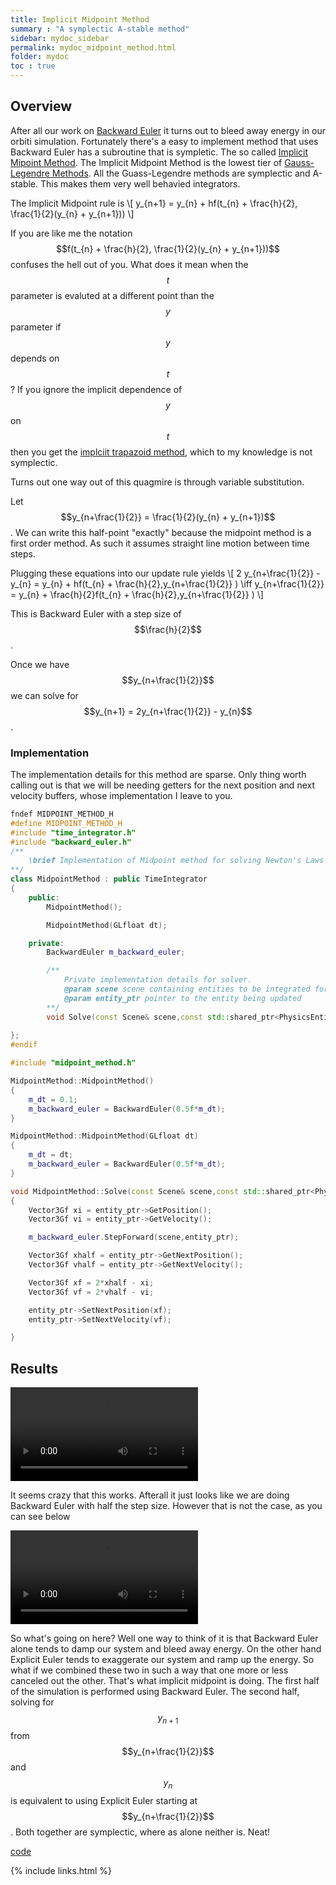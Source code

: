 ```yaml
---
title: Implicit Midpoint Method
summary : "A symplectic A-stable method"
sidebar: mydoc_sidebar
permalink: mydoc_midpoint_method.html
folder: mydoc
toc : true
---
```


## Overview
After all our work on [Backward Euler](mydoc_backward_euler_implementation.html) it turns out to bleed away energy in our orbiti simulation.
Fortunately there's a easy to implement method that uses Backward Euler has a subroutine that is sympletic. 
The so called [Implicit Mipoint Method](https://en.wikipedia.org/wiki/Midpoint_method). 
The Implicit Midpoint Method is the lowest tier of [Gauss-Legendre Methods](https://en.wikipedia.org/wiki/Gauss%E2%80%93Legendre_method).
All the Guass-Legendre methods are symplectic and A-stable. 
This makes them very well behavied integrators. 

The Implicit Midpoint rule is
\\[
y_{n+1} = y_{n} + hf(t_{n} + \frac{h}{2}, \frac{1}{2}(y_{n} + y_{n+1}))
\\]

If you are like me the notation $$f(t_{n} + \frac{h}{2}, \frac{1}{2}(y_{n} + y_{n+1}))$$ confuses the hell out of you. 
What does it mean when the $$t$$ parameter is evaluted at a different point than the $$y$$ parameter if $$y$$ depends on $$t$$?
If you ignore the implicit dependence of $$y$$ on $$t$$ then you get the [implciit trapazoid method](https://en.wikipedia.org/wiki/Trapezoidal_rule_(differential_equations)), which to my knowledge is not symplectic.

Turns out one way out of this quagmire is through variable substitution. 

Let $$y_{n+\frac{1}{2}} = \frac{1}{2}(y_{n} + y_{n+1})$$.
We can write this half-point "exactly" because the midpoint method is a first order method.
As such it assumes straight line motion between time steps.

Plugging these equations into our update rule yields
\\[
2 y_{n+\frac{1}{2}} - y_{n} = y_{n} + hf(t_{n} + \frac{h}{2},y_{n+\frac{1}{2}} ) \iff
 y_{n+\frac{1}{2}} = y_{n} + \frac{h}{2}f(t_{n} + \frac{h}{2},y_{n+\frac{1}{2}} ) 
\\]

This is Backward Euler with a step size of $$\frac{h}{2}$$.

Once we have $$y_{n+\frac{1}{2}}$$ we can solve for $$y_{n+1} = 2y_{n+\frac{1}{2}} - y_{n}$$.

### Implementation
The implementation details for this method are sparse.
Only thing worth calling out is that we will be needing getters for the next position and next velocity buffers, whose implementation I leave to you.
```c++
fndef MIDPOINT_METHOD_H
#define MIDPOINT_METHOD_H
#include "time_integrator.h"
#include "backward_euler.h"
/**
    \brief Implementation of Midpoint method for solving Newton's Laws
**/
class MidpointMethod : public TimeIntegrator
{
    public:
        MidpointMethod();

        MidpointMethod(GLfloat dt);

    private:
        BackwardEuler m_backward_euler;

        /**
            Private implementation details for solver.
            @param scene scene containing entities to be integrated forward
            @param entity_ptr pointer to the entity being updated
        **/
        void Solve(const Scene& scene,const std::shared_ptr<PhysicsEntity> entity_ptr);
       
};
#endif
```

```c++
#include "midpoint_method.h"

MidpointMethod::MidpointMethod()
{
    m_dt = 0.1;
    m_backward_euler = BackwardEuler(0.5f*m_dt);
}

MidpointMethod::MidpointMethod(GLfloat dt)
{
    m_dt = dt;
    m_backward_euler = BackwardEuler(0.5f*m_dt);
}

void MidpointMethod::Solve(const Scene& scene,const std::shared_ptr<PhysicsEntity> entity_ptr)
{
    Vector3Gf xi = entity_ptr->GetPosition();
    Vector3Gf vi = entity_ptr->GetVelocity();

    m_backward_euler.StepForward(scene,entity_ptr);

    Vector3Gf xhalf = entity_ptr->GetNextPosition();
    Vector3Gf vhalf = entity_ptr->GetNextVelocity();

    Vector3Gf xf = 2*xhalf - xi;
    Vector3Gf vf = 2*vhalf - vi;

    entity_ptr->SetNextPosition(xf);
    entity_ptr->SetNextVelocity(vf);

}
```

## Results

<video controls>
    <source src="./images/Implicit Midpoint Method/midpoint_method.webm" type="video/webm"/>
</video>

It seems crazy that this works.
Afterall it just looks like we are doing Backward Euler with half the step size. 
However that is not the case, as you can see below

<video controls>
    <source src="./images/Implicit Midpoint Method/backward_euler_half_step.webm" type="video/webm"/>
</video>

So what's going on here?
Well one way to think of it is that Backward Euler alone tends to damp our system and bleed away energy.
On the other hand Explicit Euler tends to exaggerate our system and ramp up the energy. 
So what if we combined these two in such a way that one more or less canceled out the other. 
That's what implicit midpoint is doing. 
The first half of the simulation is performed using Backward Euler. 
The second half, solving for $$y_{n+1}$$ from $$y_{n+\frac{1}{2}}$$ and $$y_{n}$$ is equivalent to using Explicit Euler starting at $$y_{n+\frac{1}{2}}$$.
Both together are symplectic, where as alone neither is. Neat!

[code](https://github.com/AdamSturge/Engine/tree/blog_midpoint_method)

{% include links.html %}
